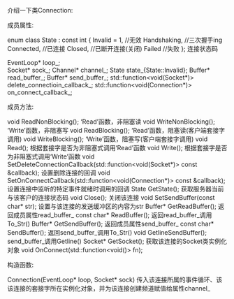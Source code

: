 介绍一下类Connection:


成员属性:

enum class State : const int {
    Invalid = 1, //无效
    Handshaking, //三次握手ing
    Connected,   //已连接
    Closed,      //已断开连接(关闭)
    Failed       //失败
};                                                              连接状态码

EventLoop* loop_;                                               
Socket* sock_;
Channel* channel_;
State state_{State::Invalid};
Buffer* read_buffer_;
Buffer* send_buffer_;
std::function<void(Socket*)> delete_connectioin_callback_;
std::function<void(Connection*)> on_connect_callback_;



成员方法:

void ReadNonBlocking();                                                             ‘Read’函数，非阻塞读
void WriteNonBlocking();                                                            ‘Write’函数，非阻塞写
void ReadBlocking();                                                                ‘Read’函数，阻塞读(客户端套接字调用)
void WriteBlocking();                                                               ‘Write’函数，阻塞写(客户端套接字调用)
void Read();                                                                        根据套接字是否为非阻塞式调用‘Read’函数
void Write();                                                                       根据套接字是否为非阻塞式调用‘Write’函数
void SetDeleteConnectionCallback(std::function<void(Socket*)> const &callback);     设置删除连接的回调
void SetOnConnectCallback(std::function<void(Connection*)> const &callback);        设置连接中监听的特定事件就绪时调用的回调
State GetState();                                                                   获取服务器当前与该客户的连接状态码
void Close();                                                                       关闭该连接
void SetSendBuffer(const char* str);                                                设置与该连接的发送缓冲区的内容为str
Buffer* GetReadBuffer();                                                            返回成员属性read_buffer_
const char* ReadBuffer();                                                           返回read_buffer_调用To_Str()
Buffer* GetSendBuffer();                                                            返回成员属性send_buffer_
const char* SendBuffer();                                                           返回send_buffer_调用To_Str()
void GetlineSendBuffer();                                                           send_buffer_调用Getline()
Socket* GetSocket();                                                                获取该连接的Socket类实例化对象
void OnConnect(std::function<void()> fn);


构造函数:

Connection(EventLoop* loop, Socket* sock)           传入该连接所属的事件循环、该该连接的套接字所在实例化对象，并为该连接创建频道赋值给属性channel_